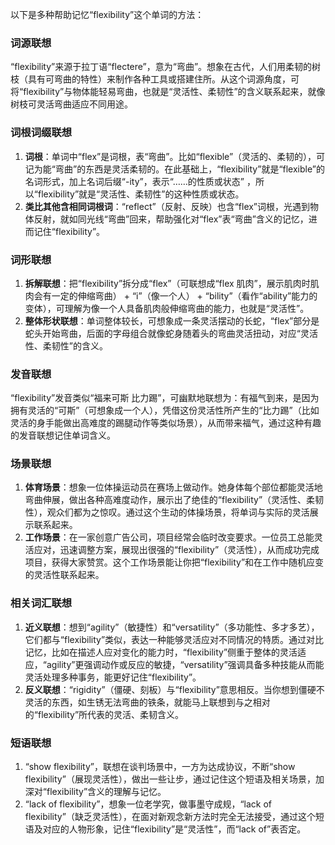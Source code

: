 以下是多种帮助记忆“flexibility”这个单词的方法：

### 词源联想
“flexibility”来源于拉丁语“flectere”，意为“弯曲”。想象在古代，人们用柔韧的树枝（具有可弯曲的特性）来制作各种工具或搭建住所。从这个词源角度，可将“flexibility”与物体能轻易弯曲，也就是“灵活性、柔韧性”的含义联系起来，就像树枝可灵活弯曲适应不同用途。

### 词根词缀联想
1. **词根**：单词中“flex”是词根，表“弯曲”。比如“flexible”（灵活的、柔韧的），可记为能“弯曲”的东西是灵活柔韧的。在此基础上，“flexibility”就是“flexible”的名词形式，加上名词后缀“-ity”，表示“……的性质或状态” ，所以“flexibility”就是“灵活性、柔韧性”的这种性质或状态。
2. **类比其他含相同词根词**：“reflect”（反射、反映）也含“flex”词根，光遇到物体反射，就如同光线“弯曲”回来，帮助强化对“flex”表“弯曲”含义的记忆，进而记住“flexibility”。

### 词形联想
1. **拆解联想**：把“flexibility”拆分成“flex”（可联想成“flex 肌肉”，展示肌肉时肌肉会有一定的伸缩弯曲） + “i”（像一个人） + “bility”（看作“ability”能力的变体），可理解为像一个人具备肌肉般伸缩弯曲的能力，也就是“灵活性”。
2. **整体形状联想**：单词整体较长，可想象成一条灵活摆动的长蛇，“flex”部分是蛇头开始弯曲，后面的字母组合就像蛇身随着头的弯曲灵活扭动，对应“灵活性、柔韧性”的含义。

### 发音联想
“flexibility”发音类似“福来可斯 比力踢”，可幽默地联想为：有福气到来，是因为拥有灵活的“可斯”（可想象成一个人），凭借这份灵活性所产生的“比力踢”（比如灵活的身手能做出高难度的踢腿动作等类似场景），从而带来福气，通过这种有趣的发音联想记住单词含义。

### 场景联想
1. **体育场景**：想象一位体操运动员在赛场上做动作。她身体每个部位都能灵活地弯曲伸展，做出各种高难度动作，展示出了绝佳的“flexibility”（灵活性、柔韧性），观众们都为之惊叹。通过这个生动的体操场景，将单词与实际的灵活展示联系起来。
2. **工作场景**：在一家创意广告公司，项目经常会临时改变要求。一位员工总能灵活应对，迅速调整方案，展现出很强的“flexibility”（灵活性），从而成功完成项目，获得大家赞赏。这个工作场景能让你把“flexibility”和在工作中随机应变的灵活性联系起来。

### 相关词汇联想
1. **近义联想**：想到“agility”（敏捷性）和“versatility”（多功能性、多才多艺），它们都与“flexibility”类似，表达一种能够灵活应对不同情况的特质。通过对比记忆，比如在描述人应对变化的能力时，“flexibility”侧重于整体的灵活适应，“agility”更强调动作或反应的敏捷，“versatility”强调具备多种技能从而能灵活处理多种事务，能更好记住“flexibility”。
2. **反义联想**：“rigidity”（僵硬、刻板）与“flexibility”意思相反。当你想到僵硬不灵活的东西，如生锈无法弯曲的铁条，就能马上联想到与之相对的“flexibility”所代表的灵活、柔韧含义。

### 短语联想
1. “show flexibility”，联想在谈判场景中，一方为达成协议，不断“show flexibility”（展现灵活性），做出一些让步，通过记住这个短语及相关场景，加深对“flexibility”含义的理解与记忆。
2. “lack of flexibility”，想象一位老学究，做事墨守成规，“lack of flexibility”（缺乏灵活性），在面对新观念新方法时完全无法接受，通过这个短语及对应的人物形象，记住“flexibility”是“灵活性”，而“lack of”表否定。 